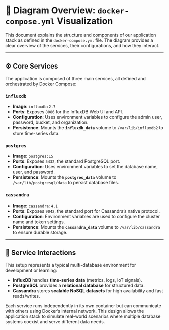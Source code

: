 # 📄 Diagram Overview: `docker-compose.yml` Visualization

This document explains the structure and components of our application stack as defined in the `docker-compose.yml` file. The diagram provides a clear overview of the services, their configurations, and how they interact.

---

## ⚙️ Core Services

The application is composed of three main services, all defined and orchestrated by Docker Compose:

### **`influxdb`**
- **Image**: `influxdb:2.7`  
- **Ports**: Exposes `8086` for the InfluxDB Web UI and API.  
- **Configuration**: Uses environment variables to configure the admin user, password, bucket, and organization.  
- **Persistence**: Mounts the **`influxdb_data`** volume to `/var/lib/influxdb2` to store time-series data.  

### **`postgres`**
- **Image**: `postgres:15`  
- **Ports**: Exposes `5432`, the standard PostgreSQL port.  
- **Configuration**: Uses environment variables to set the database name, user, and password.  
- **Persistence**: Mounts the **`postgres_data`** volume to `/var/lib/postgresql/data` to persist database files.  

### **`cassandra`**
- **Image**: `cassandra:4.1`  
- **Ports**: Exposes `9042`, the standard port for Cassandra’s native protocol.  
- **Configuration**: Environment variables are used to configure the cluster name and token settings.  
- **Persistence**: Mounts the **`cassandra_data`** volume to `/var/lib/cassandra` to ensure durable storage.  

---

## 🔗 Service Interactions

This setup represents a typical multi-database environment for development or learning:  

- **InfluxDB** handles **time-series data** (metrics, logs, IoT signals).  
- **PostgreSQL** provides a **relational database** for structured data.  
- **Cassandra** stores **scalable NoSQL datasets** for high availability and fast reads/writes.  

Each service runs independently in its own container but can communicate with others using Docker’s internal network. This design allows the application stack to simulate real-world scenarios where multiple database systems coexist and serve different data needs.
